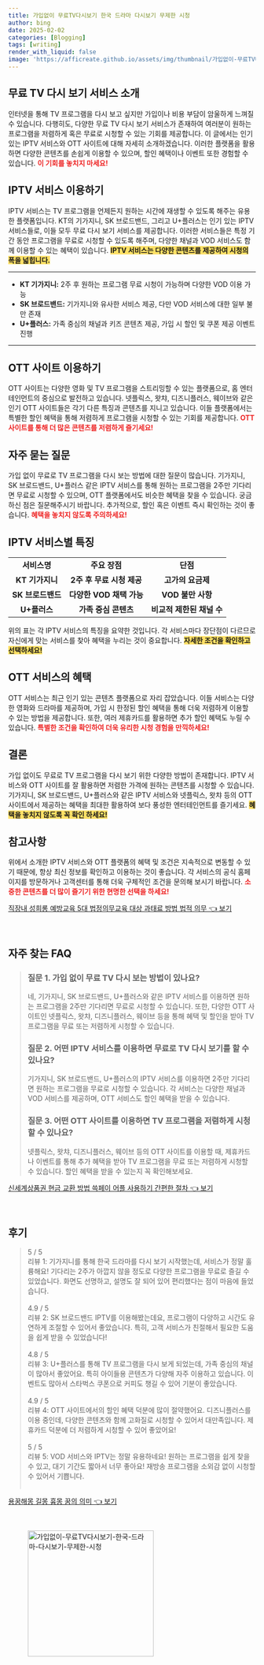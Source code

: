 ```yaml
---
title: 가입없이 무료TV다시보기 한국 드라마 다시보기 무제한 시청
author: bing
date: 2025-02-02
categories: [Blogging]
tags: [writing]
render_with_liquid: false
image: 'https://afficreate.github.io/assets/img/thumbnail/가입없이-무료TV다시보기-한국-드라마-다시보기-무제한-시청.webp'
---
```



<h2 id='무료 TV 다시 보기 서비스 소개'>무료 TV 다시 보기 서비스 소개</h2>

<p>인터넷을 통해 TV 프로그램을 다시 보고 싶지만 가입이나 비용 부담이 암울하게 느껴질 수 있습니다. 다행히도, 다양한 무료 TV 다시 보기 서비스가 존재하여 여러분이 원하는 프로그램을 저렴하게 혹은 무료로 시청할 수 있는 기회를 제공합니다. 이 글에서는 인기 있는 IPTV 서비스와 OTT 사이트에 대해 자세히 소개하겠습니다. 이러한 플랫폼을 활용하면 다양한 콘텐츠를 손쉽게 이용할 수 있으며, 할인 혜택이나 이벤트 또한 경험할 수 있습니다. <b><span style="color: #ee2323;">이 기회를 놓치지 마세요!</span></b></p>

<h2 id='IPTV 서비스 이용하기'>IPTV 서비스 이용하기</h2>

<p>IPTV 서비스는 TV 프로그램을 언제든지 원하는 시간에 재생할 수 있도록 해주는 유용한 플랫폼입니다. KT의 기가지니, SK 브로드밴드, 그리고 U+플러스는 인기 있는 IPTV 서비스들로, 이들 모두 무료 다시 보기 서비스를 제공합니다. 이러한 서비스들은 특정 기간 동안 프로그램을 무료로 시청할 수 있도록 해주며, 다양한 채널과 VOD 서비스도 함께 이용할 수 있는 혜택이 있습니다. <b><span style="background-color: #ffe066;">IPTV 서비스는 다양한 콘텐츠를 제공하여 시청의 폭을 넓힙니다.</span></b></p>

<hr />

<ul>
    <li><b>KT 기가지니:</b> 2주 후 원하는 프로그램 무료 시청이 가능하며 다양한 VOD 이용 가능</li>
    <li><b>SK 브로드밴드:</b> 기가지니와 유사한 서비스 제공, 다만 VOD 서비스에 대한 일부 불만 존재</li>
    <li><b>U+플러스:</b> 가족 중심의 채널과 키즈 콘텐츠 제공, 가입 시 할인 및 쿠폰 제공 이벤트 진행</li>
</ul>

<hr />

<h2 id='OTT 사이트 이용하기'>OTT 사이트 이용하기</h2>

<p>OTT 사이트는 다양한 영화 및 TV 프로그램을 스트리밍할 수 있는 플랫폼으로, 홈 엔터테인먼트의 중심으로 발전하고 있습니다. 넷플릭스, 왓챠, 디즈니플러스, 웨이브와 같은 인기 OTT 사이트들은 각기 다른 특징과 콘텐츠를 지니고 있습니다. 이들 플랫폼에서는 특별한 할인 혜택을 통해 저렴하게 프로그램을 시청할 수 있는 기회를 제공합니다. <b><span style="color: #ee2323;">OTT 사이트를 통해 더 많은 콘텐츠를 저렴하게 즐기세요!</span></b></p>

<h2 id='자주 묻는 질문'>자주 묻는 질문</h2>

<p>가입 없이 무료로 TV 프로그램을 다시 보는 방법에 대한 질문이 많습니다. 기가지니, SK 브로드밴드, U+플러스 같은 IPTV 서비스를 통해 원하는 프로그램을 2주만 기다리면 무료로 시청할 수 있으며, OTT 플랫폼에서도 비슷한 혜택을 찾을 수 있습니다. 궁금하신 점은 질문해주시기 바랍니다. 추가적으로, 할인 혹은 이벤트 즉시 확인하는 것이 좋습니다. <b><span style="color: #ee2323;">혜택을 놓치지 않도록 주의하세요!</span></b></p>

<h2 id='IPTV 서비스별 특징'>IPTV 서비스별 특징</h2>

<table>
    <tr>
        <td style="text-align: center; height: 17px;"><b>서비스명</b></td>
        <td style="text-align: center; height: 17px;"><b>주요 장점</b></td>
        <td style="text-align: center; height: 17px;"><b>단점</b></td>
    </tr>
    <tr>
        <td style="text-align: center; height: 17px;"><b>KT 기가지니</b></td>
        <td style="text-align: center; height: 17px;"><b>2주 후 무료 시청 제공</b></td>
        <td style="text-align: center; height: 17px;"><b>고가의 요금제</b></td>
    </tr>
    <tr>
        <td style="text-align: center; height: 17px;"><b>SK 브로드밴드</b></td>
        <td style="text-align: center; height: 17px;"><b>다양한 VOD 채택 가능</b></td>
        <td style="text-align: center; height: 17px;"><b>VOD 불만 사항</b></td>
    </tr>
    <tr>
        <td style="text-align: center; height: 17px;"><b>U+플러스</b></td>
        <td style="text-align: center; height: 17px;"><b>가족 중심 콘텐츠</b></td>
        <td style="text-align: center; height: 17px;"><b>비교적 제한된 채널 수</b></td>
    </tr>
</table>

<p>위의 표는 각 IPTV 서비스의 특징을 요약한 것입니다. 각 서비스마다 장단점이 다르므로 자신에게 맞는 서비스를 찾아 혜택을 누리는 것이 중요합니다. <b><span style="background-color: #ffe066;">자세한 조건을 확인하고 선택하세요!</span></b></p>

<h2 id='OTT 서비스의 혜택'>OTT 서비스의 혜택</h2>

<p>OTT 서비스는 최근 인기 있는 콘텐츠 플랫폼으로 자리 잡았습니다. 이들 서비스는 다양한 영화와 드라마를 제공하며, 가입 시 한정된 할인 혜택을 통해 더욱 저렴하게 이용할 수 있는 방법을 제공합니다. 또한, 여러 제휴카드를 활용하면 추가 할인 혜택도 누릴 수 있습니다. <b><span style="color: #ee2323;">특별한 조건을 확인하여 더욱 유리한 시청 경험을 만끽하세요!</span></b></p>

<h2 id='결론'>결론</h2>

<p>가입 없이도 무료로 TV 프로그램을 다시 보기 위한 다양한 방법이 존재합니다. IPTV 서비스와 OTT 사이트를 잘 활용하면 저렴한 가격에 원하는 콘텐츠를 시청할 수 있습니다. 기가지니, SK 브로드밴드, U+플러스와 같은 IPTV 서비스와 넷플릭스, 왓챠 등의 OTT 사이트에서 제공하는 혜택을 최대한 활용하여 보다 풍성한 엔터테인먼트를 즐기세요. <b><span style="background-color: #ffe066;">혜택을 놓치지 않도록 꼭 확인 하세요!</span></b></p>

<h2 id='참고사항'>참고사항</h2>

<p>위에서 소개한 IPTV 서비스와 OTT 플랫폼의 혜택 및 조건은 지속적으로 변동할 수 있기 때문에, 항상 최신 정보를 확인하고 이용하는 것이 좋습니다. 각 서비스의 공식 홈페이지를 방문하거나 고객센터를 통해 더욱 구체적인 조건을 문의해 보시기 바랍니다. <b><span style="color: #ee2323;">소중한 콘텐츠를 더 많이 즐기기 위한 현명한 선택을 하세요!</span></b></p>


<p><a class="click-button" title="직장내 성희롱 예방교육 5대 법정의무교육 대상 과태료 방법 법적 의무" href="https://afficreate.github.io/posts/%EC%A7%81%EC%9E%A5%EB%82%B4-%EC%84%B1%ED%9D%AC%EB%A1%B1-%EC%98%88%EB%B0%A9%EA%B5%90%EC%9C%A1-5%EB%8C%80-%EB%B2%95%EC%A0%95%EC%9D%98%EB%AC%B4%EA%B5%90%EC%9C%A1-%EB%8C%80%EC%83%81-%EA%B3%BC%ED%83%9C%EB%A3%8C-%EB%B0%A9%EB%B2%95-%EB%B2%95%EC%A0%81-%EC%9D%98%EB%AC%B4/" rel="dofollow">직장내 성희롱 예방교육 5대 법정의무교육 대상 과태료 방법 법적 의무 👈 보기</a></p><br>
<h2 id='자주_찾는_FAQ'>자주 찾는 FAQ</h2>
<div itemscope="" itemtype="https://schema.org/FAQPage"> 
<blockquote> 
<div itemscope="" itemprop="mainEntity" itemtype="https://schema.org/Question"> 
<h3 itemprop="name">질문 1. 가입 없이 무료 TV 다시 보는 방법이 있나요? </h3> 
<div itemscope="" itemprop="acceptedAnswer" itemtype="https://schema.org/Answer"> 
<span itemprop="text"> <p>네, 기가지니, SK 브로드밴드, U+플러스와 같은 IPTV 서비스를 이용하면 원하는 프로그램을 2주만 기다리면 무료로 시청할 수 있습니다. 또한, 다양한 OTT 사이트인 넷플릭스, 왓챠, 디즈니플러스, 웨이브 등을 통해 혜택 및 할인을 받아 TV 프로그램을 무료 또는 저렴하게 시청할 수 있습니다.</p> </span> 
</div> 
</div> 

<div itemscope="" itemprop="mainEntity" itemtype="https://schema.org/Question"> 
<h3 itemprop="name">질문 2. 어떤 IPTV 서비스를 이용하면 무료로 TV 다시 보기를 할 수 있나요? </h3> 
<div itemscope="" itemprop="acceptedAnswer" itemtype="https://schema.org/Answer"> 
<span itemprop="text"> <p>기가지니, SK 브로드밴드, U+플러스의 IPTV 서비스를 이용하면 2주만 기다리면 원하는 프로그램을 무료로 시청할 수 있습니다. 각 서비스는 다양한 채널과 VOD 서비스를 제공하며, OTT 서비스도 할인 혜택을 받을 수 있습니다.</p> </span> 
</div> 
</div> 

<div itemscope="" itemprop="mainEntity" itemtype="https://schema.org/Question"> 
<h3 itemprop="name">질문 3. 어떤 OTT 사이트를 이용하면 TV 프로그램을 저렴하게 시청할 수 있나요? </h3> 
<div itemscope="" itemprop="acceptedAnswer" itemtype="https://schema.org/Answer"> 
<span itemprop="text"> <p>넷플릭스, 왓챠, 디즈니플러스, 웨이브 등의 OTT 사이트를 이용할 때, 제휴카드나 이벤트를 통해 추가 혜택을 받아 TV 프로그램을 무료 또는 저렴하게 시청할 수 있습니다. 할인 혜택을 받을 수 있는지 꼭 확인해보세요.</p> </span> 
</div> 
</div> 

</blockquote> 
</div>
<p><a class="click-button" title="신세계상품권 현금 교환 방법 쓱페이 어플 사용하기 간편한 절차" href="https://afficreate.github.io/posts/%EC%8B%A0%EC%84%B8%EA%B3%84%EC%83%81%ED%92%88%EA%B6%8C-%ED%98%84%EA%B8%88-%EA%B5%90%ED%99%98-%EB%B0%A9%EB%B2%95-%EC%93%B1%ED%8E%98%EC%9D%B4-%EC%96%B4%ED%94%8C-%EC%82%AC%EC%9A%A9%ED%95%98%EA%B8%B0-%EA%B0%84%ED%8E%B8%ED%95%9C-%EC%A0%88%EC%B0%A8/" rel="dofollow">신세계상품권 현금 교환 방법 쓱페이 어플 사용하기 간편한 절차 👈 보기</a></p><br>
<h2 id='후기'>후기</h2>
<div itemscope itemtype="https://schema.org/Product">
  <blockquote>
  <div itemprop="review" itemscope itemtype="https://schema.org/Review">
      <div itemprop="reviewRating" itemscope itemtype="https://schema.org/Rating"> <span itemprop="ratingValue">5</span> / <span itemprop="bestRating">5</span> </div>
      <span itemprop="reviewBody">리뷰 1: 기가지니를 통해 한국 드라마를 다시 보기 시작했는데, 서비스가 정말 훌륭해요! 기다리는 2주가 아깝지 않을 정도로 다양한 프로그램을 무료로 즐길 수 있었습니다. 화면도 선명하고, 설명도 잘 되어 있어 편리했다는 점이 마음에 들었습니다.</span>
  </div>
  <br>
  <div itemprop="review" itemscope itemtype="https://schema.org/Review">
      <div itemprop="reviewRating" itemscope itemtype="https://schema.org/Rating"> <span itemprop="ratingValue">4.9</span> / <span itemprop="bestRating">5</span> </div>
      <span itemprop="reviewBody">리뷰 2: SK 브로드밴드 IPTV를 이용해봤는데요, 프로그램이 다양하고 시간도 유연하게 조절할 수 있어서 좋았습니다. 특히, 고객 서비스가 친절해서 필요한 도움을 쉽게 받을 수 있었습니다!</span>
  </div>
  <br>
  <div itemprop="review" itemscope itemtype="https://schema.org/Review">
      <div itemprop="reviewRating" itemscope itemtype="https://schema.org/Rating"> <span itemprop="ratingValue">4.8</span> / <span itemprop="bestRating">5</span> </div>
      <span itemprop="reviewBody">리뷰 3: U+플러스를 통해 TV 프로그램을 다시 보게 되었는데, 가족 중심의 채널이 많아서 좋았어요. 특히 아이들용 콘텐츠가 다양해 자주 이용하고 있습니다. 이벤트도 많아서 스타벅스 쿠폰으로 커피도 챙길 수 있어 기분이 좋았습니다.</span>
  </div>
  <br>
  <div itemprop="review" itemscope itemtype="https://schema.org/Review">
      <div itemprop="reviewRating" itemscope itemtype="https://schema.org/Rating"> <span itemprop="ratingValue">4.9</span> / <span itemprop="bestRating">5</span> </div>
      <span itemprop="reviewBody">리뷰 4: OTT 사이트에서의 할인 혜택 덕분에 많이 절약했어요. 디즈니플러스를 이용 중인데, 다양한 콘텐츠와 함께 고화질로 시청할 수 있어서 대만족입니다. 제휴카드 덕분에 더 저렴하게 시청할 수 있어 좋았어요!</span>
  </div>
  <br>
  <div itemprop="review" itemscope itemtype="https://schema.org/Review">
      <div itemprop="reviewRating" itemscope itemtype="https://schema.org/Rating"> <span itemprop="ratingValue">5</span> / <span itemprop="bestRating">5</span> </div>
      <span itemprop="reviewBody">리뷰 5: VOD 서비스와 IPTV는 정말 유용하네요! 원하는 프로그램을 쉽게 찾을 수 있고, 대기 기간도 짧아서 너무 좋아요! 재방송 프로그램을 소외감 없이 시청할 수 있어서 기쁩니다.</span>
  </div>
  <br>
  </blockquote>
</div>
<p><a class="click-button" title="용꿈해몽 길몽 흉몽 꿈의 의미" href="https://afficreate.github.io/posts/%EC%9A%A9%EA%BF%88%ED%95%B4%EB%AA%BD-%EA%B8%B8%EB%AA%BD-%ED%9D%89%EB%AA%BD-%EA%BF%88%EC%9D%98-%EC%9D%98%EB%AF%B8/" rel="dofollow">용꿈해몽 길몽 흉몽 꿈의 의미 👈 보기</a></p><br>
<figure class="image"><img src="https://afficreate.github.io/assets/img/thumbnail/가입없이-무료TV다시보기-한국-드라마-다시보기-무제한-시청.webp" alt="가입없이-무료TV다시보기-한국-드라마-다시보기-무제한-시청" width="256" height="256"></figure>